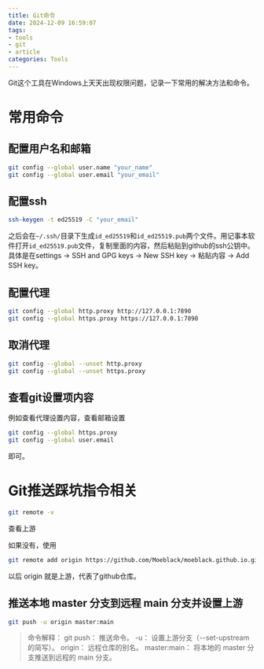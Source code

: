 ```yaml
---
title: Git命令
date: 2024-12-09 16:59:07
tags: 
- tools
- git
- article
categories: Tools
---
```


Git这个工具在Windows上天天出现权限问题，记录一下常用的解决方法和命令。

# 常用命令

## 配置用户名和邮箱

```bash
git config --global user.name "your_name"
git config --global user.email "your_email"
```

## 配置ssh

```bash
ssh-keygen -t ed25519 -C "your_email"
```

之后会在`~/.ssh/`目录下生成`id_ed25519`和`id_ed25519.pub`两个文件。用记事本软件打开`id_ed25519.pub`文件，复制里面的内容，然后粘贴到github的ssh公钥中。
具体是在settings -> SSH and GPG keys -> New SSH key -> 粘贴内容 -> Add SSH key。

## 配置代理

```bash
git config --global http.proxy http://127.0.0.1:7890
git config --global https.proxy https://127.0.0.1:7890
```

## 取消代理

```bash
git config --global --unset http.proxy
git config --global --unset https.proxy
```

## 查看git设置项内容

例如查看代理设置内容，查看邮箱设置

```bash
git config --global https.proxy
git config --global user.email
```

即可。

# Git推送踩坑指令相关

```bash
git remote -v
```
查看上游

如果没有，使用
```bash
git remote add origin https://github.com/Moeblack/moeblack.github.io.git
```

以后 origin 就是上游，代表了github仓库。

## 推送本地 master 分支到远程 main 分支并设置上游

```bash 
git push -u origin master:main
```

> 命令解释：
> git push： 推送命令。
> -u： 设置上游分支（--set-upstream 的简写）。
> origin： 远程仓库的别名。
> master:main： 将本地的 master 分支推送到远程的 main 分支。

#



